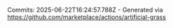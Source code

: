 Commits: 2025-06-22T16:24:57.788Z - Generated via https://github.com/marketplace/actions/artificial-grass
<br>
